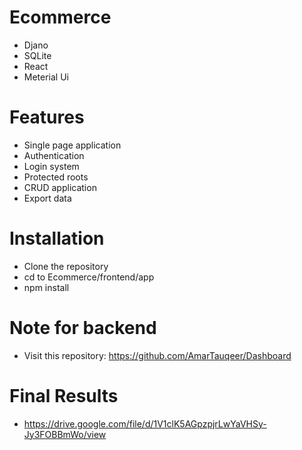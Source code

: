 # Ecommerce

- Djano
- SQLite
- React
- Meterial Ui

# Features

- Single page application
- Authentication
- Login system
- Protected roots
- CRUD application
- Export data

# Installation

- Clone the repository
- cd to Ecommerce/frontend/app
- npm install

# Note for backend

- Visit this repository: https://github.com/AmarTauqeer/Dashboard

# Final Results

- https://drive.google.com/file/d/1V1clK5AGpzpjrLwYaVHSy-Jy3FOBBmWo/view
 



